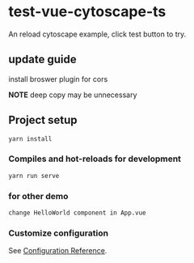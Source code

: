 # test-vue-cytoscape-ts

An reload cytoscape example, click test button to try.

## update guide

install broswer plugin for cors

**NOTE** deep copy may be unnecessary

## Project setup
```
yarn install
```

### Compiles and hot-reloads for development
```
yarn run serve
```

### for other demo

`change HelloWorld component in App.vue`

### Customize configuration
See [Configuration Reference](https://cli.vuejs.org/config/).
